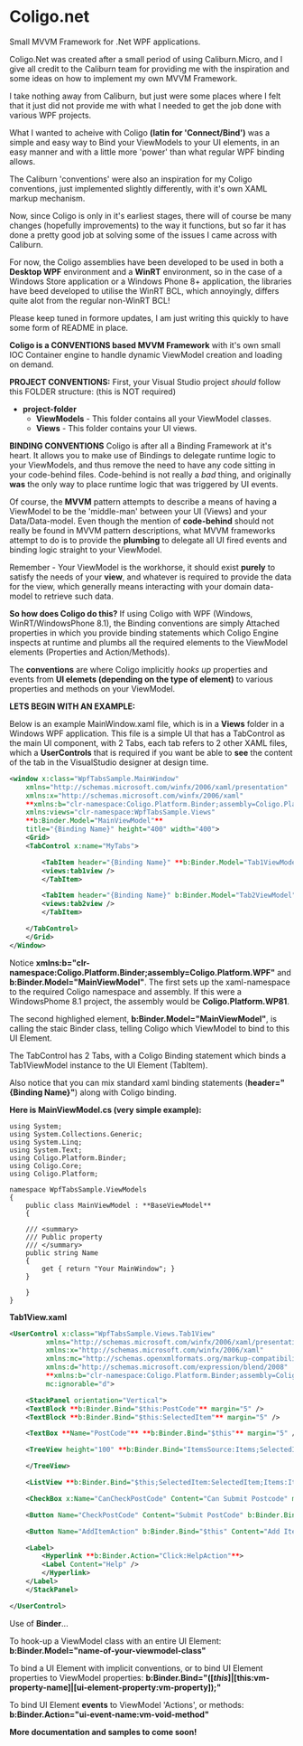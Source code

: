 # Coligo.net
Small MVVM Framework for .Net WPF applications.

Coligo.Net was created after a small period of using Caliburn.Micro, and I give all credit to the Caliburn team
for providing me with the inspiration and some ideas on how to implement my own MVVM Framework.

I take nothing away from Caliburn, but just were some places where I felt that it just did not provide me with
what I needed to get the job done with various WPF projects.

What I wanted to acheive with Coligo **(latin for 'Connect/Bind')** was a simple and easy way to Bind your ViewModels to
your UI elements, in an easy manner and with a little more 'power' than what regular WPF binding allows.

The Caliburn 'conventions' were also an inspiration for my Coligo conventions, just implemented slightly differently, with
it's own XAML markup mechanism.

Now, since Coligo is only in it's earliest stages, there will of course be many changes (hopefully improvements) to the way
it functions, but so far it has done a pretty good job at solving some of the issues I came across with Caliburn.

For now, the Coligo assemblies have been developed to be used in both a **Desktop WPF** environment and a **WinRT** environment, so
in the case of a Windows Store application or a Windows Phone 8+ application, the libraries have beed developed to utilise
the WinRT BCL, which annoyingly, differs quite alot from the regular non-WinRT BCL!

Please keep tuned in formore updates, I am just writing this quickly to have some form of README in place.

**Coligo is a CONVENTIONS based MVVM Framework** with it's own small IOC Container engine to handle dynamic ViewModel creation
and loading on demand.

**PROJECT CONVENTIONS:**
First, your Visual Studio project *should* follow this FOLDER structure: (this is NOT required)
- **project-folder**
    - **ViewModels**           - This folder contains all your ViewModel classes.
    - **Views**                - This folder contains your UI views.

**BINDING CONVENTIONS**
Coligo is after all a Binding Framework at it's heart. It allows you to make use of Bindings to delegate runtime logic to your ViewModels, and thus remove the need
to have any code sitting in your code-behind files. Code-behind is not really a *bad* thing, and originally **was** the only way to place runtime logic that was triggered
by UI events.

Of course, the **MVVM** pattern attempts to describe a means of having a ViewModel to be the 'middle-man' between your UI (Views) and your Data/Data-model. Even though the
mention of **code-behind** should not really be found in MVVM pattern descriptions, what MVVM frameworks attempt to do is to provide the **plumbing** to delegate all
UI fired events and binding logic straight to your ViewModel.

Remember - Your ViewModel is the workhorse, it should exist **purely** to satisfy the needs of your **view**, and whatever is required to provide the data for the view,
which generally means interacting with your domain data-model to retrieve such data.

**So how does Coligo do this?** If using Coligo with WPF (Windows, WinRT/WindowsPhone 8.1), the Binding conventions are simply Attached properties in which you provide
binding statements which Coligo Engine inspects at runtime and plumbs all the required elements to the ViewModel elements (Properties and Action/Methods).

The **conventions** are where Coligo implicitly <i>hooks up</i> properties and events from **UI elemets (depending on the type of element)** to various properties and methods
on your ViewModel.

**LETS BEGIN WITH AN EXAMPLE:**

Below is an example MainWindow.xaml file, which is in a **Views** folder in a Windows WPF application. This file is a simple UI that has a TabControl as the
main UI component, with 2 Tabs, each tab refers to 2 other XAML files, which a **UserControls** that is required if you want be able to **see** the content
of the tab in the VisualStudio designer at design time.

```xml
<window x:class="WpfTabsSample.MainWindow"
	xmlns="http://schemas.microsoft.com/winfx/2006/xaml/presentation"
	xmlns:x="http://schemas.microsoft.com/winfx/2006/xaml"
	**xmlns:b="clr-namespace:Coligo.Platform.Binder;assembly=Coligo.Platform.WPF"**
	xmlns:views="clr-namespace:WpfTabsSample.Views"
	**b:Binder.Model="MainViewModel"**
	title="{Binding Name}" height="400" width="400">
    <Grid>
	<TabControl x:name="MyTabs">

	    <TabItem header="{Binding Name}" **b:Binder.Model="Tab1ViewModel"**>
		<views:tab1view />
	    </TabItem>

	    <TabItem header="{Binding Name}" b:Binder.Model="Tab2ViewModel">
		<views:tab2view />
	    </TabItem>

	</TabControl>
    </Grid>
</Window>
```

Notice **xmlns:b="clr-namespace:Coligo.Platform.Binder;assembly=Coligo.Platform.WPF"** and **b:Binder.Model="MainViewModel"**.
The first sets up the xaml-namespace to the required Coligo namespace and assembly. If this were a WindowsPhome 8.1 project, the assembly
would be **Coligo.Platform.WP81**.

The second highlighed element, **b:Binder.Model="MainViewModel"**, is calling the staic Binder class, telling Coligo which ViewModel to bind
to this UI Element.

The TabControl has 2 Tabs, with a Coligo Binding statement which binds a Tab1ViewModel instance to the UI Element (TabItem).

Also notice that you can mix standard xaml binding statements (**header="{Binding Name}"**) along with Coligo binding.

**Here is MainViewModel.cs (very simple example):**

	using System;
	using System.Collections.Generic;
	using System.Linq;
	using System.Text;
	using Coligo.Platform.Binder;
	using Coligo.Core;
	using Coligo.Platform;

	namespace WpfTabsSample.ViewModels
	{
	    public class MainViewModel : **BaseViewModel**
	    {

		/// <summary>
		/// Public property
		/// </summary>
		public string Name
		{
		    get { return "Your MainWindow"; }
		}

	    }
	}


**Tab1View.xaml**

```xml
<UserControl x:class="WpfTabsSample.Views.Tab1View"
	     xmlns="http://schemas.microsoft.com/winfx/2006/xaml/presentation"
	     xmlns:x="http://schemas.microsoft.com/winfx/2006/xaml"
	     xmlns:mc="http://schemas.openxmlformats.org/markup-compatibility/2006"
	     xmlns:d="http://schemas.microsoft.com/expression/blend/2008"
	     **xmlns:b="clr-namespace:Coligo.Platform.Binder;assembly=Coligo.Platform.WPF"**
	     mc:ignorable="d">

    <StackPanel orientation="Vertical">
	<TextBlock **b:Binder.Bind="$this:PostCode"** margin="5" />
	<TextBlock **b:Binder.Bind="$this:SelectedItem"** margin="5" />

	<TextBox **Name="PostCode"** **b:Binder.Bind="$this"** margin="5" />

	<TreeView height="100" **b:Binder.Bind="ItemsSource:Items;SelectedItem:SelectedTreeItem"** margin="5">

	</TreeView>

	<ListView **b:Binder.Bind="$this;SelectedItem:SelectedItem;Items:Items"** margin="5" />

	<CheckBox x:Name="CanCheckPostCode" Content="Can Submit Postcode" margin="5" />

	<Button Name="CheckPostCode" Content="Submit PostCode" b:Binder.Bind="$this" width="100" margin="5" />

	<Button Name="AddItemAction" b:Binder.Bind="$this" Content="Add Item" width="100" margin="5" />

	<Label>
	    <Hyperlink **b:Binder.Action="Click:HelpAction"**>
		<Label Content="Help" />
	    </Hyperlink>
	</Label>
    </StackPanel>

</UserControl>
```

Use of **Binder**...

To hook-up a ViewModel class with an entire UI Element:
**b:Binder.Model="name-of-your-viewmodel-class"**

To bind a UI Element with implicit conventions, or to bind UI Element properties to ViewModel properties:
**b:Binder.Bind="([$this]|[$this:vm-property-name]|[ui-element-property:vm-property]);"**

To bind UI Element **events** to ViewModel 'Actions', or methods:
**b:Binder.Action="ui-event-name:vm-void-method"**


**More documentation and samples to come soon!**
